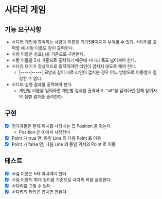 # 사다리 게임
## 기능 요구사항
* 사다리 게임에 참여하는 사람에 이름을 최대5글자까지 부여할 수 있다. 사다리를 출력할 때 사람 이름도 같이 출력한다.
* 사람 이름은 쉼표(,)를 기준으로 구분한다.
* 사람 이름을 5자 기준으로 출력하기 때문에 사다리 폭도 넓어져야 한다. 
* 사다리 타기가 정상적으로 동작하려면 라인이 겹치지 않도록 해야 한다. 
  * |-----|-----| 모양과 같이 가로 라인이 겹치는 경우 어느 방향으로 이동할지 결정할 수 없다.
* 사다리 실행 결과를 출력해야 한다.
  * 개인별 이름을 입력하면 개인별 결과를 출력하고, "all"을 입력하면 전체 참여자의 실행 결과를 출력한다.

## 구현
- [x] 참가자들은 현재 위치를 나타내는 값 Position 을 갖는다
  * Position 은 0 에서 시작한다
- [x] Point 가 true 면, 동일 Line 의 다음 Point 로 이동
- [x] Point 가 false 면, 다음 Line 의 동일 위치의 Point 로 이동

## 테스트
- [x] 사람 이름은 5자 이내여야 한다
- [x] 사람 이름의 최대 길이를 기준으로 사다리 폭을 설정한다
- [x] 사다리를 그릴 수 있다
- [x] 사다리의 라인은 겹치면 안된다